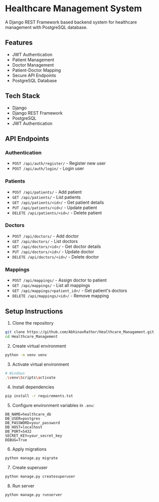 # Healthcare Management System

A Django REST Framework based backend system for healthcare management with PostgreSQL database.

## Features

- JWT Authentication
- Patient Management
- Doctor Management
- Patient-Doctor Mapping
- Secure API Endpoints
- PostgreSQL Database

## Tech Stack

- Django
- Django REST Framework
- PostgreSQL
- JWT Authentication

## API Endpoints

### Authentication
- `POST /api/auth/register/` - Register new user
- `POST /api/auth/login/` - Login user

### Patients
- `POST /api/patients/` - Add patient
- `GET /api/patients/` - List patients
- `GET /api/patients/<id>/` - Get patient details
- `PUT /api/patients/<id>/` - Update patient
- `DELETE /api/patients/<id>/` - Delete patient

### Doctors
- `POST /api/doctors/` - Add doctor
- `GET /api/doctors/` - List doctors
- `GET /api/doctors/<id>/` - Get doctor details
- `PUT /api/doctors/<id>/` - Update doctor
- `DELETE /api/doctors/<id>/` - Delete doctor

### Mappings
- `POST /api/mappings/` - Assign doctor to patient
- `GET /api/mappings/` - List all mappings
- `GET /api/mappings/<patient_id>/` - Get patient's doctors
- `DELETE /api/mappings/<id>/` - Remove mapping

## Setup Instructions

1. Clone the repository
```bash
git clone https://github.com/AbhinavRathor/Healthcare_Management.git
cd Healthcare_Management
```

2. Create virtual environment
```bash
python -m venv venv
```

3. Activate virtual environment
```bash
# Windows
.\venv\Scripts\activate
```

4. Install dependencies
```bash
pip install -r requirements.txt
```

5. Configure environment variables in `.env`:
```env
DB_NAME=healthcare_db
DB_USER=postgres
DB_PASSWORD=your_password
DB_HOST=localhost
DB_PORT=5432
SECRET_KEY=your_secret_key
DEBUG=True
```

6. Apply migrations
```bash
python manage.py migrate
```

7. Create superuser
```bash
python manage.py createsuperuser
```

8. Run server
```bash
python manage.py runserver
```